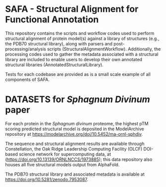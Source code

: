 # SAFA - Structural Alignment for Functional Annotation

This repository contains the scripts and workflow codes used to perform structural alignment of protein model(s) against a library of structures (e.g., the PDB70 structural library), along with parsers and post-processing/analysis scripts (StructuralAlignmentWorkflow). Additionally, the processing codes used to gather the metadata associated with a structural library are included to enable users to develop their own annotated structural libraries (AnnotatedStructuralLibrary). 
<!---
For both workflows, jupyter notebooks are included in addition to the codes to enable demonstration the steps of each workflow and visualization of results. 
-->
Tests for each codebase are provided as is a small scale example of all components of SAFA. 

# DATASETS for *Sphagnum Divinum* paper
For each protein in the *Sphagnum divinum* proteome, the highest pTM scoring predicted structural model is deposited in the ModelArchive repository at https://modelarchive.org/doi/10.5452/ma-ornl-sphdiv. 

The sequence and structural alignment results are available through Constellation, the Oak Ridge Leadership Computing Facility (OLCF) DOI-based science network for supercomputing data, at (https://doi.org/10.13139/ORNLNCCS/1973885); this data repository also houses all five structural models output from AlphaFold. 

The PDB70 structural library and associated metadata is available at https://doi.org/10.5281/zenodo.7953087. 

